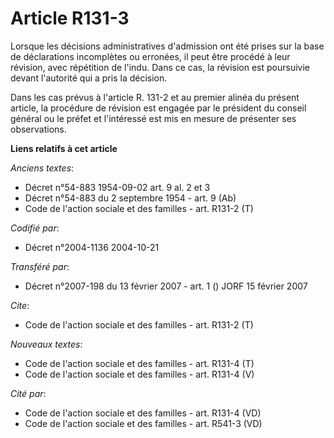 # Article R131-3

Lorsque les décisions administratives d'admission ont été prises sur la base de déclarations incomplètes ou erronées, il peut
être procédé à leur révision, avec répétition de l'indu. Dans ce cas, la révision est poursuivie devant l'autorité qui a pris
la décision.

Dans les cas prévus à l'article R. 131-2 et au premier alinéa du présent article, la procédure de révision est engagée par le
président du conseil général ou le préfet et l'intéressé est mis en mesure de présenter ses observations.

**Liens relatifs à cet article**

_Anciens textes_:

  - Décret n°54-883 1954-09-02 art. 9 al. 2 et 3
  - Décret n°54-883 du 2 septembre 1954 - art. 9 (Ab)
  - Code de l'action sociale et des familles - art. R131-2 (T)

_Codifié par_:

  - Décret n°2004-1136 2004-10-21

_Transféré par_:

  - Décret n°2007-198 du 13 février 2007 - art. 1 () JORF 15 février 2007

_Cite_:

  - Code de l'action sociale et des familles - art. R131-2 (T)

_Nouveaux textes_:

  - Code de l'action sociale et des familles - art. R131-4 (T)
  - Code de l'action sociale et des familles - art. R131-4 (V)

_Cité par_:

  - Code de l'action sociale et des familles - art. R131-4 (VD)
  - Code de l'action sociale et des familles - art. R541-3 (VD)
